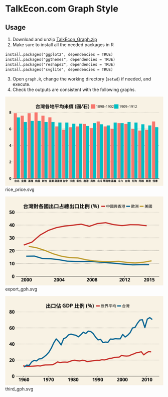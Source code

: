 # TalkEcon.com Graph Style

## Usage

1. Download and unzip [TalkEcon_Graph.zip](https://github.com/TalkEcon/GraphStyle/blob/master/TalkEcon_Graph.zip?raw=true)
2. Make sure to install all the needed packages in R

```
install.packages("ggplot2", dependencies = TRUE)
install.packages("ggthemes", dependencies = TRUE)
install.packages("reshape2", dependencies = TRUE)
install.packages("svglite", dependencies = TRUE)
```

3. Open `graph.R`, change the working directory (`setwd`) if needed, and execute.
4. Check the outputs are consistent with the following graphs. 

![](https://github.com/TalkEcon/GraphStyle/blob/master/TalkEcon_Graph/output/rice_price.svg "rice_price.svg")
rice_price.svg

![](https://github.com/TalkEcon/GraphStyle/blob/master/TalkEcon_Graph/output/export_gph.svg "export_gph.svg")
export_gph.svg

![](https://github.com/TalkEcon/GraphStyle/blob/master/TalkEcon_Graph/output/third_gph.svg "third_gph.svg")
third_gph.svg
